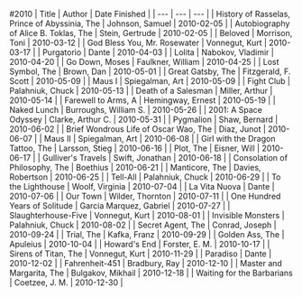 #2010
| Title | Author | Date Finished |
| --- | --- | --- |
| History of Rasselas, Prince of Abyssinia, The | Johnson, Samuel | 2010-02-05 |
| Autobiography of Alice B. Toklas, The | Stein, Gertrude | 2010-02-05 |
| Beloved | Morrison, Toni | 2010-03-12 |
| God Bless You, Mr. Rosewater | Vonnegut, Kurt | 2010-03-17 |
| Purgatorio | Dante | 2010-04-03 |
| Lolita | Nabokov, Vladimir | 2010-04-20 |
| Go Down, Moses | Faulkner, William | 2010-04-25 |
| Lost Symbol, The | Brown, Dan | 2010-05-01 |
| Great Gatsby, The | Fitzgerald, F. Scott | 2010-05-09 |
| Maus I | Spiegalman, Art | 2010-05-09 |
| Fight Club | Palahniuk, Chuck | 2010-05-13 |
| Death of a Salesman | Miller, Arthur | 2010-05-14 |
| Farewell to Arms, A | Hemingway, Ernest | 2010-05-19 |
| Naked Lunch | Burroughs, William S. | 2010-05-26 |
| 2001: A Space Odyssey | Clarke, Arthur C. | 2010-05-31 |
| Pygmalion | Shaw, Bernard | 2010-06-02 |
| Brief Wondrous Life of Oscar Wao, The | Diaz, Junot | 2010-06-07 |
| Maus II | Spiegalman, Art | 2010-06-08 |
| Girl with the Dragon Tattoo, The | Larsson, Stieg | 2010-06-16 |
| Plot, The | Eisner, Will | 2010-06-17 |
| Gulliver's Travels | Swift, Jonathan | 2010-06-18 |
| Consolation of Philosophy, The | Boethius | 2010-06-21 |
| Manticore, The  | Davies, Robertson | 2010-06-25 |
| Tell-All | Palahniuk, Chuck | 2010-06-29 |
| To the Lighthouse | Woolf, Virginia | 2010-07-04 |
| La Vita Nuova | Dante | 2010-07-06 |
| Our Town | Wilder, Thornton | 2010-07-11 |
| One Hundred Years of Solitude | Garcia Marquez, Gabriel | 2010-07-27 |
| Slaughterhouse-Five | Vonnegut, Kurt | 2010-08-01 |
| Invisible Monsters | Palahniuk, Chuck | 2010-08-02 |
| Secret Agent, The | Conrad, Joseph | 2010-09-24 |
| Trial, The | Kafka, Franz | 2010-09-29 |
| Golden Ass, The | Apuleius | 2010-10-04 |
| Howard's End | Forster, E. M. | 2010-10-17 |
| Sirens of Titan, The | Vonnegut, Kurt | 2010-11-29 |
| Paradiso | Dante | 2010-12-02 |
| Fahrenheit-451 | Bradbury, Ray | 2010-12-10 |
| Master and Margarita, The | Bulgakov, Mikhail | 2010-12-18 |
| Waiting for the Barbarians | Coetzee, J. M. | 2010-12-30 |
